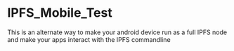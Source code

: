 # IPFS_Mobile_Test
This is an alternate way to make your android device run as a full IPFS node and make your apps interact with the IPFS commandline
